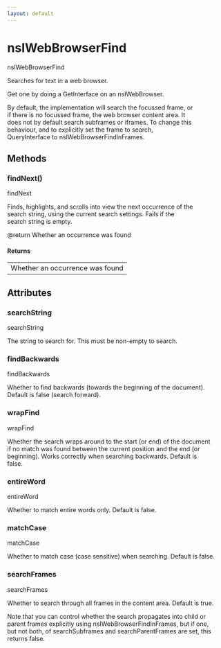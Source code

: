 ```yaml
---
layout: default
---
```


# nsIWebBrowserFind #
  
nsIWebBrowserFind  
  
Searches for text in a web browser.  
  
Get one by doing a GetInterface on an nsIWebBrowser.  
  
By default, the implementation will search the focussed frame, or  
if there is no focussed frame, the web browser content area. It  
does not by default search subframes or iframes. To change this  
behaviour, and to explicitly set the frame to search,   
QueryInterface to nsIWebBrowserFindInFrames.  
  

## Methods ##

### findNext() ###
  
findNext  
  
Finds, highlights, and scrolls into view the next occurrence of the  
search string, using the current search settings. Fails if the  
search string is empty.  
  
@return  Whether an occurrence was found  
  

#### Returns ####

<table>

<tr>
<td>Whether an occurrence was found  
</td>
</tr>

</table>

## Attributes ##

### searchString ###
  
searchString  
  
The string to search for. This must be non-empty to search.  
  

### findBackwards ###
  
findBackwards  
  
Whether to find backwards (towards the beginning of the document).  
Default is false (search forward).  
  

### wrapFind ###
  
wrapFind  
  
Whether the search wraps around to the start (or end) of the document  
if no match was found between the current position and the end (or  
beginning). Works correctly when searching backwards. Default is  
false.  
  

### entireWord ###
  
entireWord  
  
Whether to match entire words only. Default is false.  
  

### matchCase ###
  
matchCase  
  
Whether to match case (case sensitive) when searching. Default is false.  
  

### searchFrames ###
  
searchFrames  
  
Whether to search through all frames in the content area. Default is true.  
  
Note that you can control whether the search propagates into child or  
parent frames explicitly using nsIWebBrowserFindInFrames, but if one,  
but not both, of searchSubframes and searchParentFrames are set, this  
returns false.  
  
